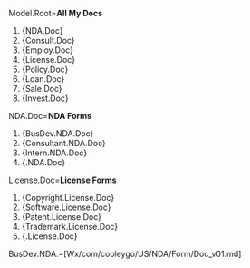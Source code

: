 Model.Root=<b>All My Docs</b><ol><li>{NDA.Doc}<li>{Consult.Doc}<li>{Employ.Doc}<li>{License.Doc}<li>{Policy.Doc}<li>{Loan.Doc}<li>{Sale.Doc}<li>{Invest.Doc}</ol>

NDA.Doc=<b>NDA Forms</b><ol><li>{BusDev.NDA.Doc}<li>{Consultant.NDA.Doc}<li>{Intern.NDA.Doc}<li>{.NDA.Doc}</ol>


License.Doc=<b>License Forms</b><ol><li>{Copyright.License.Doc}<li>{Software.License.Doc}<li>{Patent.License.Doc}<li>{Trademark.License.Doc}<li>{.License.Doc}</ol>

BusDev.NDA.=[Wx/com/cooleygo/US/NDA/Form/Doc_v01.md]